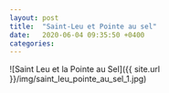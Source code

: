 ```yaml
---
layout: post
title:  "Saint-Leu et Pointe au sel"
date:   2020-06-04 09:35:50 +0400
categories: 
---
```

<!---


--->

![Saint Leu et la Pointe au Sel]({{ site.url }}/img/saint_leu_pointe_au_sel_1.jpg)
